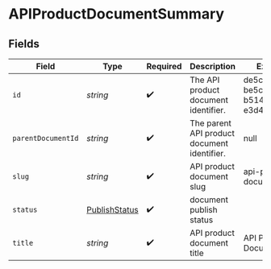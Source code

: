 # APIProductDocumentSummary


## Fields

| Field                                                 | Type                                                  | Required                                              | Description                                           | Example                                               |
| ----------------------------------------------------- | ----------------------------------------------------- | ----------------------------------------------------- | ----------------------------------------------------- | ----------------------------------------------------- |
| `id`                                                  | *string*                                              | :heavy_check_mark:                                    | The API product document identifier.                  | de5c9818-be5c-42e6-b514-e3d4bc30ddeb                  |
| `parentDocumentId`                                    | *string*                                              | :heavy_check_mark:                                    | The parent API product document identifier.           | null                                                  |
| `slug`                                                | *string*                                              | :heavy_check_mark:                                    | API product document slug                             | api-product-document                                  |
| `status`                                              | [PublishStatus](../../models/shared/PublishStatus.md) | :heavy_check_mark:                                    | document publish status                               |                                                       |
| `title`                                               | *string*                                              | :heavy_check_mark:                                    | API product document title                            | API Product Document                                  |